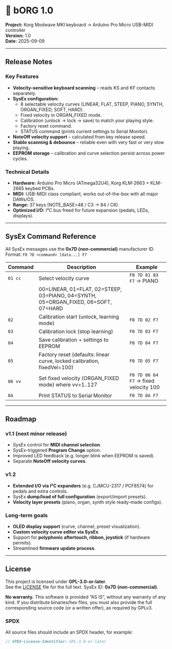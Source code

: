 # 🎹 bORG 1.0

**Project:** Korg Modwave MKI keyboard → Arduino Pro Micro USB-MIDI controller  
**Version:** 1.0  
**Date:** 2025-09-09

---

## Release Notes

### Key Features
- **Velocity-sensitive keyboard scanning** – reads KS and KF contacts separately.  
- **SysEx configuration:**
  - 8 selectable velocity curves (LINEAR, FLAT, STEEP, PIANO, SYNTH, ORGAN_FIXED, SOFT, HARD).  
  - Fixed velocity in ORGAN_FIXED mode.  
  - Calibration (unlock → lock → save) to match your playing style.  
  - Factory reset command.  
  - STATUS command (prints current settings to Serial Monitor).  
- **NoteOff velocity support** – calculated from key release speed.  
- **Stable scanning & debounce** – reliable even with very fast or very slow playing.  
- **EEPROM storage** – calibration and curve selection persist across power cycles.  

### Technical Details
- **Hardware:** Arduino Pro Micro (ATmega32U4), Korg KLM-2663 + KLM-2665 keybed PCBs.  
- **MIDI:** USB-MIDI class compliant, works out-of-the-box with all major DAWs/OS.  
- **Range:** 37 keys (NOTE_BASE=48 / C3 → 84 / C6).  
- **Optimized I/O:** I²C bus freed for future expansion (pedals, LEDs, displays).  

---

## SysEx Command Reference

All SysEx messages use the **0x7D (non-commercial)** manufacturer ID.  
Format: `F0 7D <command> [data...] F7`

| Command | Description | Example |
|---------|-------------|---------|
| `01 cc` | Select velocity curve | `F0 7D 01 03 F7` → PIANO |
|         | 00=LINEAR, 01=FLAT, 02=STEEP, 03=PIANO, 04=SYNTH, 05=ORGAN_FIXED, 06=SOFT, 07=HARD | |
| `02` | Calibration start (unlock, learning mode) | `F0 7D 02 F7` |
| `03` | Calibration lock (stop learning) | `F0 7D 03 F7` |
| `04` | Save calibration + settings to EEPROM | `F0 7D 04 F7` |
| `05` | Factory reset (defaults: linear curve, locked calibration, fixedVel=100) | `F0 7D 05 F7` |
| `06 vv` | Set fixed velocity (ORGAN_FIXED mode) where vv=1..127 | `F0 7D 06 64 F7` → fixed velocity 100 |
| `0A` | Print STATUS to Serial Monitor | `F0 7D 0A F7` |

---

## Roadmap

### v1.1 (next minor release)
- SysEx control for **MIDI channel selection**.  
- SysEx-triggered **Program Change** option.  
- Improved LED feedback (e.g. longer blink when EEPROM is saved).  
- Separate **NoteOff velocity curves**.  

### v1.2
- **Extended I/O via I²C expanders** (e.g. CJMCU-2317 / PCF8574) for pedals and extra controls.  
- SysEx **dump/load of full configuration** (export/import presets).  
- **Velocity layer presets** (piano, organ, synth style ready-made configs).  

### Long-term goals
- **OLED display support** (curve, channel, preset visualization).  
- **Custom velocity curve editor via SysEx**.  
- Support for **polyphonic aftertouch, ribbon, joystick** (if hardware permits).  
- Streamlined **firmware update process**.  

---

## License

This project is licensed under **GPL-3.0-or-later**.  
See the [LICENSE](LICENSE) file for the full text.
SysEx ID: **0x7D (non-commercial)**.

**No warranty.** This software is provided “AS IS”, without any warranty of any kind.
If you distribute binaries/hex files, you must also provide the full corresponding source code
(or a written offer), as required by GPLv3.

### SPDX
All source files should include an SPDX header, for example:
```c
// SPDX-License-Identifier: GPL-3.0-or-later


